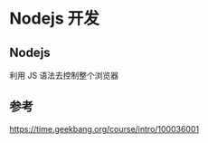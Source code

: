 # Nodejs 开发



## Nodejs 

利用 JS 语法去控制整个浏览器























## 参考

https://time.geekbang.org/course/intro/100036001
